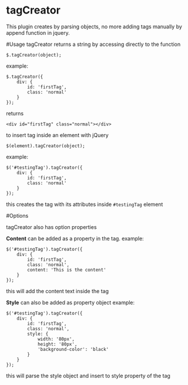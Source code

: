 # tagCreator

This plugin creates by parsing objects, no more adding tags manually by append function in jquery.

#Usage
tagCreator returns a string by accessing directly to the function

    $.tagCreator(object);

example:

    $.tagCreator({
    	div: {
    		id: 'firstTag',
    		class: 'normal'
    	}
    });

returns 

    <div id="firstTag" class="normal"></div>


to insert tag inside an element with jQuery

    $(element).tagCreator(object);


example:

    $('#testingTag').tagCreator({
    	div: {
    		id: 'firstTag',
    		class: 'normal'
    	}
    });

this creates the tag with its attributes inside `#testingTag` element

#Options

tagCreator also has option properties


**Content**
can be added as a property in the tag.
example:

    $('#testingTag').tagCreator({
    	div: {
    		id: 'firstTag',
    		class: 'normal',
    		content: 'This is the content'
    	}
    });
this will add the content text inside the tag

**Style**
can also be added as property object
example:

    $('#testingTag').tagCreator({
    	div: {
    		id: 'firstTag',
    		class: 'normal',
    		style: {
    			width: '80px',
    			height: '80px',
    			'background-color': 'black'
    		}
    	}
    });
this will parse the style object and insert to style property of the tag
